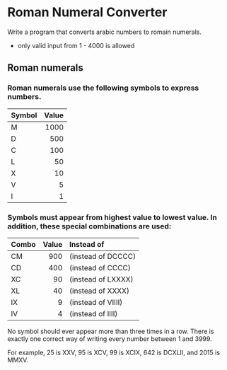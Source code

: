 # Roman Numeral Converter

Write a program that converts arabic numbers to romain numerals.

* only valid input from 1 - 4000 is allowed

## Roman numerals


### Roman numerals use the following symbols to express numbers.

  Symbol | Value
  :------|-----:
  M      |  1000
  D      |   500
  C      |   100
  L      |    50
  X      |    10
  V      |     5
  I      |     1

### Symbols must appear from highest value to lowest value. In addition, these special combinations are used:

  Combo  | Value| Instead of
  :------|-----:|:------------------
  CM     |  900 | (instead of DCCCC)
  CD     |  400 | (instead of CCCC)
  XC     |   90 | (instead of LXXXX)
  XL     |   40 | (instead of XXXX)
  IX     |    9 | (instead of VIIII)
  IV     |    4 | (instead of IIII)

No symbol should ever appear more than three times in a row.  There is exactly
one correct way of writing every number between 1 and 3999.

For example, 25 is XXV, 95 is XCV, 99 is XCIX, 642 is DCXLII, and 2015 is MMXV.
